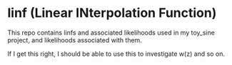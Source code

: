 # linf (Linear INterpolation Function)

This repo contains linfs and associated likelihoods used in my toy_sine project, and likelihoods associated with them.

If I get this right, I should be able to use this to investigate w(z) and so on.